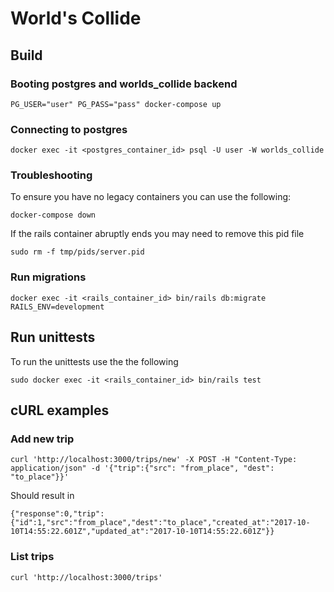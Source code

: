 # World's Collide

## Build

### Booting postgres and worlds_collide backend
```
PG_USER="user" PG_PASS="pass" docker-compose up
```

### Connecting to postgres
```
docker exec -it <postgres_container_id> psql -U user -W worlds_collide
```

### Troubleshooting
To ensure you have no legacy containers you can use the following:
```
docker-compose down
```

If the rails container abruptly ends you  may need to remove this pid file
```
sudo rm -f tmp/pids/server.pid
```

### Run migrations

```
docker exec -it <rails_container_id> bin/rails db:migrate RAILS_ENV=development
```

## Run unittests
To run the unittests use the the following
```
sudo docker exec -it <rails_container_id> bin/rails test
```

## cURL examples

### Add new trip
```
curl 'http://localhost:3000/trips/new' -X POST -H "Content-Type: application/json" -d '{"trip":{"src": "from_place", "dest": "to_place"}}'
```
Should result in
```
{"response":0,"trip":{"id":1,"src":"from_place","dest":"to_place","created_at":"2017-10-10T14:55:22.601Z","updated_at":"2017-10-10T14:55:22.601Z"}}
```

### List trips
```
curl 'http://localhost:3000/trips'
```

